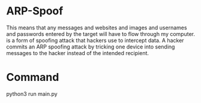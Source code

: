 # ARP-Spoof
This means that any messages and websites and images and usernames and passwords entered by the target will have to flow through my computer. is a form of spoofing attack that hackers use to intercept data. A hacker commits an ARP spoofing attack by tricking one device into sending messages to the hacker instead of the intended recipient.
# Command
python3 run main.py

